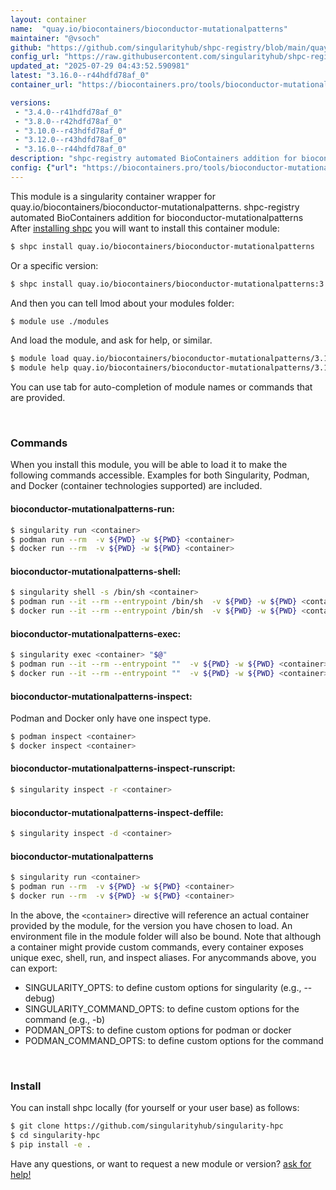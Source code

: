 ```yaml
---
layout: container
name:  "quay.io/biocontainers/bioconductor-mutationalpatterns"
maintainer: "@vsoch"
github: "https://github.com/singularityhub/shpc-registry/blob/main/quay.io/biocontainers/bioconductor-mutationalpatterns/container.yaml"
config_url: "https://raw.githubusercontent.com/singularityhub/shpc-registry/main/quay.io/biocontainers/bioconductor-mutationalpatterns/container.yaml"
updated_at: "2025-07-29 04:43:52.590981"
latest: "3.16.0--r44hdfd78af_0"
container_url: "https://biocontainers.pro/tools/bioconductor-mutationalpatterns"

versions:
 - "3.4.0--r41hdfd78af_0"
 - "3.8.0--r42hdfd78af_0"
 - "3.10.0--r43hdfd78af_0"
 - "3.12.0--r43hdfd78af_0"
 - "3.16.0--r44hdfd78af_0"
description: "shpc-registry automated BioContainers addition for bioconductor-mutationalpatterns"
config: {"url": "https://biocontainers.pro/tools/bioconductor-mutationalpatterns", "maintainer": "@vsoch", "description": "shpc-registry automated BioContainers addition for bioconductor-mutationalpatterns", "latest": {"3.16.0--r44hdfd78af_0": "sha256:c58b326d57529e170581d11ba794ccc88bfc480b9372ab5dd212d6dd58eeed2b"}, "tags": {"3.4.0--r41hdfd78af_0": "sha256:2687c568d406af5be76e3032482c90c40ff70ec1a21f54802e8ab0a30a1eda83", "3.8.0--r42hdfd78af_0": "sha256:4a69e7c715d0dc4339241b3634c59c5623be35257a48967d54bd5263a6266ab1", "3.10.0--r43hdfd78af_0": "sha256:3a4fea8780c05c6ea11f2a9ddd8dc75dea582d6d901e86517cdcc5a2032b9bf7", "3.12.0--r43hdfd78af_0": "sha256:17d133c1f8c560a592ebc21aef5192c83a1d1e3a7d970d249607f9eea05ef04d", "3.16.0--r44hdfd78af_0": "sha256:c58b326d57529e170581d11ba794ccc88bfc480b9372ab5dd212d6dd58eeed2b"}, "docker": "quay.io/biocontainers/bioconductor-mutationalpatterns"}
---
```


This module is a singularity container wrapper for quay.io/biocontainers/bioconductor-mutationalpatterns.
shpc-registry automated BioContainers addition for bioconductor-mutationalpatterns
After [installing shpc](#install) you will want to install this container module:


```bash
$ shpc install quay.io/biocontainers/bioconductor-mutationalpatterns
```

Or a specific version:

```bash
$ shpc install quay.io/biocontainers/bioconductor-mutationalpatterns:3.16.0--r44hdfd78af_0
```

And then you can tell lmod about your modules folder:

```bash
$ module use ./modules
```

And load the module, and ask for help, or similar.

```bash
$ module load quay.io/biocontainers/bioconductor-mutationalpatterns/3.16.0--r44hdfd78af_0
$ module help quay.io/biocontainers/bioconductor-mutationalpatterns/3.16.0--r44hdfd78af_0
```

You can use tab for auto-completion of module names or commands that are provided.

<br>

### Commands

When you install this module, you will be able to load it to make the following commands accessible.
Examples for both Singularity, Podman, and Docker (container technologies supported) are included.

#### bioconductor-mutationalpatterns-run:

```bash
$ singularity run <container>
$ podman run --rm  -v ${PWD} -w ${PWD} <container>
$ docker run --rm  -v ${PWD} -w ${PWD} <container>
```

#### bioconductor-mutationalpatterns-shell:

```bash
$ singularity shell -s /bin/sh <container>
$ podman run --it --rm --entrypoint /bin/sh  -v ${PWD} -w ${PWD} <container>
$ docker run --it --rm --entrypoint /bin/sh  -v ${PWD} -w ${PWD} <container>
```

#### bioconductor-mutationalpatterns-exec:

```bash
$ singularity exec <container> "$@"
$ podman run --it --rm --entrypoint ""  -v ${PWD} -w ${PWD} <container> "$@"
$ docker run --it --rm --entrypoint ""  -v ${PWD} -w ${PWD} <container> "$@"
```

#### bioconductor-mutationalpatterns-inspect:

Podman and Docker only have one inspect type.

```bash
$ podman inspect <container>
$ docker inspect <container>
```

#### bioconductor-mutationalpatterns-inspect-runscript:

```bash
$ singularity inspect -r <container>
```

#### bioconductor-mutationalpatterns-inspect-deffile:

```bash
$ singularity inspect -d <container>
```



#### bioconductor-mutationalpatterns

```bash
$ singularity run <container>
$ podman run --rm  -v ${PWD} -w ${PWD} <container>
$ docker run --rm  -v ${PWD} -w ${PWD} <container>
```


In the above, the `<container>` directive will reference an actual container provided
by the module, for the version you have chosen to load. An environment file in the
module folder will also be bound. Note that although a container
might provide custom commands, every container exposes unique exec, shell, run, and
inspect aliases. For anycommands above, you can export:

 - SINGULARITY_OPTS: to define custom options for singularity (e.g., --debug)
 - SINGULARITY_COMMAND_OPTS: to define custom options for the command (e.g., -b)
 - PODMAN_OPTS: to define custom options for podman or docker
 - PODMAN_COMMAND_OPTS: to define custom options for the command

<br>

### Install

You can install shpc locally (for yourself or your user base) as follows:

```bash
$ git clone https://github.com/singularityhub/singularity-hpc
$ cd singularity-hpc
$ pip install -e .
```

Have any questions, or want to request a new module or version? [ask for help!](https://github.com/singularityhub/singularity-hpc/issues)